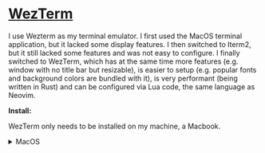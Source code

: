 # [WezTerm](https://wezfurlong.org/wezterm/index.html)

I use Wezterm as my terminal emulator. I first used the MacOS terminal application, but it lacked
some display features. I then switched to Iterm2, but it still lacked some features and was not easy
to configure. I finally switched to WezTerm, which has at the same time more features (e.g. window
with no title bar but resizable), is easier to setup (e.g. popular fonts and background colors are
bundled with it), is very performant (being written in Rust) and can be configured via Lua code, the
same language as Neovim.

**Install:**

WezTerm only needs to be installed on my machine, a Macbook.

<details>
<summary>MacOS</summary>

```shell
brew install --cask wezterm
```

</details>
